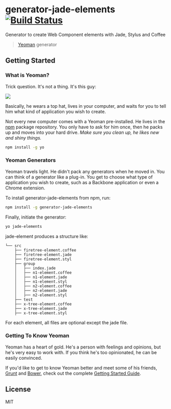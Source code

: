 # generator-jade-elements [![Build Status](https://secure.travis-ci.org/bline/generator-jade-elements.png?branch=master)](https://travis-ci.org/bline/generator-jade-elements)

Generator to create Web Component elements with Jade, Stylus and Coffee

> [Yeoman](http://yeoman.io) generator


## Getting Started

### What is Yeoman?

Trick question. It's not a thing. It's this guy:

![](http://i.imgur.com/JHaAlBJ.png)

Basically, he wears a top hat, lives in your computer, and waits for you to tell him what kind of application you wish to create.

Not every new computer comes with a Yeoman pre-installed. He lives in the [npm](https://npmjs.org) package repository. You only have to ask for him once, then he packs up and moves into your hard drive. *Make sure you clean up, he likes new and shiny things.*

```bash
npm install -g yo
```

### Yeoman Generators

Yeoman travels light. He didn't pack any generators when he moved in. You can think of a generator like a plug-in. You get to choose what type of application you wish to create, such as a Backbone application or even a Chrome extension.

To install generator-jade-elements from npm, run:

```bash
npm install -g generator-jade-elements
```

Finally, initiate the generator:

```bash
yo jade-elements
```

jade-element produces a structure like:

```
└── src
    ├── firetree-element.coffee
    ├── firetree-element.jade
    ├── firetree-element.styl
    ├── group
    │   ├── index.jade
    │   ├── n1-element.coffee
    │   ├── n1-element.jade
    │   ├── n1-element.styl
    │   ├── n2-element.coffee
    │   ├── n2-element.jade
    │   ├── n2-element.styl
    ├── test
    ├── x-tree-element.coffee
    ├── x-tree-element.jade
    ├── x-tree-element.styl
```

For each element, all files are optional except the jade file.

### Getting To Know Yeoman

Yeoman has a heart of gold. He's a person with feelings and opinions, but he's very easy to work with. If you think he's too opinionated, he can be easily convinced.

If you'd like to get to know Yeoman better and meet some of his friends, [Grunt](http://gruntjs.com) and [Bower](http://bower.io), check out the complete [Getting Started Guide](https://github.com/yeoman/yeoman/wiki/Getting-Started).


## License

MIT

